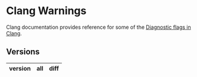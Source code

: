 # Clang Warnings

Clang documentation provides reference for some of the [Diagnostic flags in Clang](https://clang.llvm.org/docs/DiagnosticsReference.html).

## Versions

|version|all|diff|
|:--|:--|:--|
